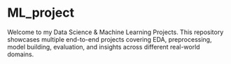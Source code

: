 # ML_project
Welcome to my Data Science & Machine Learning Projects.
This repository showcases multiple end-to-end projects covering EDA, preprocessing, model building, evaluation, and insights across different real-world domains.

